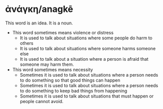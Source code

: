 # ἀνάγκη/anagkē
This word is an idea. It is a noun.
* This word sometimes means violence or distress
    * It is used to talk about situations where some people do harm to others
    * It is used to talk about situations where someone harms someone else
    * It is used to talk about a situation where a person is afraid that someone may harm them.
* This word sometimes means necessity
    * Sometimes it is used to talk about situations where a person needs to do something so that good things can happen
    * Sometimes it is used to talk about situations where a person needs to do something to keep bad things from happening
    * Sometimes it is used to talk about situations that must happen or people cannot avoid. 
